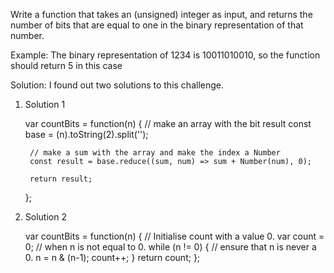 Write a function that takes an (unsigned) integer as input, and returns the number of bits that are equal to one in the binary representation of that number.

Example: The binary representation of 1234 is 10011010010, so the function should return 5 in this case

Solution:
I found out two solutions to this challenge. 

1. Solution 1

    var countBits = function(n) {
        // make an array with the bit result
        const base = (n).toString(2).split('');
        
        // make a sum with the array and make the index a Number
        const result = base.reduce((sum, num) => sum + Number(num), 0);
        
        return result;
    };


2. Solution 2

    var countBits = function(n) {
        // Initialise count with a value 0.
        var count = 0;
        // when n is not equal to 0.
        while (n != 0)
        {
            // ensure that n is never a 0.
            n = n & (n-1);
            count++;
        }
        return count;
    };